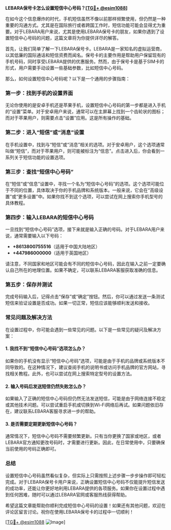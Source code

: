 **LEBARA保号卡怎么设置短信中心号码？[[TG💪+ @esim1088](https://t.me/s/esim1088)]**

在如今这个信息爆炸的时代，手机短信虽然不像以前那样频繁使用，但仍然是一种重要的沟通方式。尤其是在国际旅行或者跨国工作时，短信功能可能会显得尤为重要。对于LEBARA用户来说，尤其是使用LEBARA保号卡的朋友，如果你遇到了设置短信中心号码的问题，这篇文章将为你提供详尽的解答。

首先，让我们简单了解一下LEBARA保号卡。LEBARA是一家知名的虚拟运营商，以其低廉的国际通话和短信资费而闻名。保号卡的主要作用是帮助用户保留现有的手机号码，同时享受LEBARA提供的优惠服务。然而，由于保号卡是基于SIM卡的形式，用户需要手动设置一些基础参数，比如短信中心号码。

那么，如何设置短信中心号码呢？以下是一个通用的步骤指南：

### **第一步：找到手机的设置界面**
无论你使用的是安卓手机还是苹果手机，设置短信中心号码的第一步都是进入手机的“设置”菜单。对于安卓用户来说，通常可以在主屏幕上找到一个齿轮状的图标；而对于苹果用户，则需要点击“设置”应用。这是所有操作的基础。

### **第二步：进入“短信”或“消息”设置**
在手机设置中，找到与“短信”或“消息”相关的选项。对于安卓用户，这个选项通常叫做“短信”，而对于苹果用户，则可能被标注为“信息”。点击进入后，你会看到一系列关于短信功能的设置选项。

### **第三步：查找“短信中心号码”**
在“短信”或“信息”设置中，寻找一个名为“短信中心号码”的选项。这个选项可能位于不同的位置，具体取决于你的手机品牌和系统版本。一般来说，它会在“高级设置”或“更多设置”中。如果你找不到这个选项，可以尝试在网上搜索你手机型号的具体教程。

### **第四步：输入LEBARA的短信中心号码**
一旦找到“短信中心号码”选项，接下来就是输入正确的号码。对于LEBARA用户来说，通常需要输入以下号码：

- **+8613800755516**（适用于中国大陆地区）
- **+447986000000**（适用于英国地区）

请注意，不同国家和地区可能会有不同的短信中心号码，因此在输入之前一定要确认自己所在的地理位置。如果不确定，可以联系LEBARA客服获取准确的信息。

### **第五步：保存并测试**
完成号码输入后，记得点击“保存”或“确定”按钮。然后，你可以通过发送一条测试短信来验证设置是否成功。如果一切正常，短信应该能够顺利发送和接收。

### **常见问题及解决方法**

在设置过程中，你可能会遇到一些常见的问题。以下是一些常见的疑问及解决方案：

#### **1. 我找不到“短信中心号码”选项怎么办？**
如果你的手机没有显示“短信中心号码”选项，可能是由于手机的品牌或系统版本不同导致的。在这种情况下，建议查阅手机的说明书或访问手机品牌的官方网站，寻找相关教程。此外，也可以尝试在网上搜索特定型号的设置方法。

#### **2. 输入号码后发送短信仍然失败怎么办？**
如果输入了正确的短信中心号码但仍然无法发送短信，可能是由于网络连接不稳定或其他技术问题。可以尝试重启手机或切换到Wi-Fi网络后再试。如果问题依旧存在，建议联系LEBARA客服寻求进一步的帮助。

#### **3. 是否需要定期更新短信中心号码？**
通常情况下，短信中心号码不需要频繁更新。只有当你更换了国家或地区，或者LEBARA官方通知更改号码时，才需要进行更新。因此，在日常使用中，只要确保当前使用的号码正确即可。

### **总结**

设置短信中心号码虽然看似复杂，但实际上只需按照上述步骤一步步操作即可轻松完成。对于LEBARA保号卡用户来说，正确设置短信中心号码不仅能提升短信发送的成功率，还能让你更好地利用LEBARA提供的各项服务。如果你在设置过程中遇到任何困难，随时可以通过LEBARA官网或客服热线获得帮助。

希望这篇文章能帮助你顺利完成短信中心号码的设置！如果还有其他问题，欢迎在评论区留言讨论。祝你在使用LEBARA保号卡的过程中一切顺利！

[[TG💪+ @esim1088](https://t.me/s/esim1088) ![Image](https://i.postimg.cc/4NQfJmqS/Snipaste-2025-05-13-00-14-12.png)]